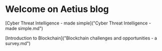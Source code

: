 # Welcome on Aetius blog

[Cyber Threat Intelligence - made simple]("Cyber Threat Intelligence - made simple.md")

[Introduction to Blockchain]("Blockchain challenges and opportunities - a survey.md")


